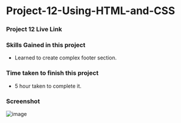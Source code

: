 # Project-12-Using-HTML-and-CSS

 ### Project 12 Live Link

### Skills Gained in this project
- Learned to create complex footer section.

### Time taken to finish this project
- 5 hour taken to complete it.
### Screenshot

![image](https://user-images.githubusercontent.com/65283278/185877229-7ecc4c1d-043c-452c-afe4-8905d62db2ea.png)



